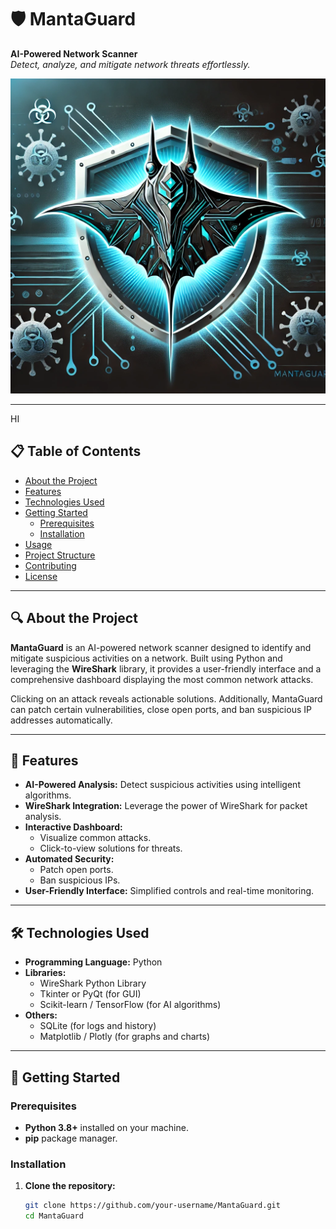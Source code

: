 # 🛡️ MantaGuard
**AI-Powered Network Scanner**  
*Detect, analyze, and mitigate network threats effortlessly.*

![MantaGuard Logo](MantaGuard_Logo.webp) <!-- Replace with your image path -->

---

HI

## 📋 Table of Contents
- [About the Project](#about-the-project)
- [Features](#features)
- [Technologies Used](#technologies-used)
- [Getting Started](#getting-started)
  - [Prerequisites](#prerequisites)
  - [Installation](#installation)
- [Usage](#usage)
- [Project Structure](#project-structure)
- [Contributing](#contributing)
- [License](#license)

---

## 🔍 About the Project
**MantaGuard** is an AI-powered network scanner designed to identify and mitigate suspicious activities on a network. Built using Python and leveraging the **WireShark** library, it provides a user-friendly interface and a comprehensive dashboard displaying the most common network attacks.  

Clicking on an attack reveals actionable solutions. Additionally, MantaGuard can patch certain vulnerabilities, close open ports, and ban suspicious IP addresses automatically.

---

## 🚀 Features
- **AI-Powered Analysis:** Detect suspicious activities using intelligent algorithms.
- **WireShark Integration:** Leverage the power of WireShark for packet analysis.
- **Interactive Dashboard:**  
  - Visualize common attacks.
  - Click-to-view solutions for threats.
- **Automated Security:**  
  - Patch open ports.
  - Ban suspicious IPs.
- **User-Friendly Interface:** Simplified controls and real-time monitoring.

---

## 🛠️ Technologies Used
- **Programming Language:** Python
- **Libraries:**  
  - WireShark Python Library
  - Tkinter or PyQt (for GUI)
  - Scikit-learn / TensorFlow (for AI algorithms)
- **Others:**  
  - SQLite (for logs and history)
  - Matplotlib / Plotly (for graphs and charts)

---

## 🏁 Getting Started

### Prerequisites
- **Python 3.8+** installed on your machine.
- **pip** package manager.

### Installation
1. **Clone the repository:**
   ```bash
   git clone https://github.com/your-username/MantaGuard.git
   cd MantaGuard
